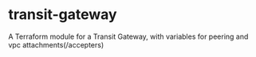 # transit-gateway
A Terraform module for a Transit Gateway, with variables for peering and vpc attachments(/accepters)
